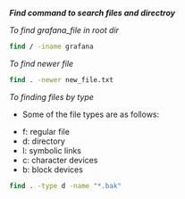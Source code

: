 **_Find command to search files and directroy_**

_To find grafana_file in root dir_
```cmd
find / -iname grafana
```

_To find newer file_
```cmd
find . -newer new_file.txt
```

_To finding files by type_

- Some of the file types are as follows:
* f: regular file
* d: directory
* l: symbolic links
* c: character devices
* b: block devices
```cmd
find . -type d -name "*.bak"
```
